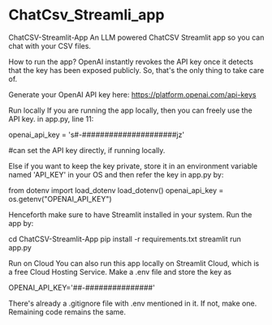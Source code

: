 # ChatCsv_Streamli_app
ChatCSV-Streamlit-App An LLM powered ChatCSV Streamlit app so you can chat with your CSV files.

How to run the app?
OpenAI instantly revokes the API key once it detects that the key has been exposed publicly. So, that's the only thing to take care of.

Generate your OpenAI API key here: https://platform.openai.com/api-keys

Run locally
If you are running the app locally, then you can freely use the API key.
in app.py, line 11:

openai_api_key = 's#-#####################jz'

#can set the API key directly, if running locally.

Else if you want to keep the key private, store it in an environment variable named 'API_KEY' in your OS and then refer the key in app.py by:

from dotenv import load_dotenv
load_dotenv()
openai_api_key = os.getenv("OPENAI_API_KEY")

Henceforth make sure to have Streamlit installed in your system. Run the app by:

cd ChatCSV-Streamlit-App
pip install -r requirements.txt
streamlit run app.py

Run on Cloud
You can also run this app locally on Streamlit Cloud, which is a free Cloud Hosting Service.
Make a .env file and store the key as

OPENAI_API_KEY='##-###############'

There's already a .gitignore file with .env mentioned in it. If not, make one.
Remaining code remains the same.
